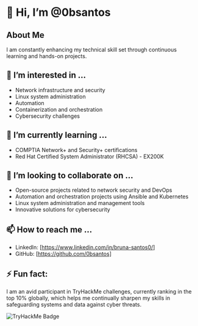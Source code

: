# 👋 Hi, I’m @0bsantos

## About Me
I am constantly enhancing my technical skill set through continuous learning and hands-on projects.

## 👀 I’m interested in ...
- Network infrastructure and security
- Linux system administration
- Automation
- Containerization and orchestration
- Cybersecurity challenges

## 🌱 I’m currently learning ...
- COMPTIA Network+ and Security+ certifications
- Red Hat Certified System Administrator (RHCSA) - EX200K

## 💞️ I’m looking to collaborate on ...
- Open-source projects related to network security and DevOps
- Automation and orchestration projects using Ansible and Kubernetes
- Linux system administration and management tools
- Innovative solutions for cybersecurity

## 📫 How to reach me ...
- LinkedIn: [https://www.linkedin.com/in/bruna-santos0/]
- GitHub: [https://github.com/0bsantos]

## ⚡ Fun fact:
I am an avid participant in TryHackMe challenges, currently ranking in the top 10% globally, which helps me continually sharpen my skills in safeguarding systems and data against cyber threats.


![TryHackMe Badge]((https://tryhackme-badges.s3.amazonaws.com/San.Bru.png))



